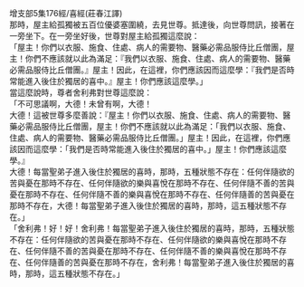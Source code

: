 增支部5集176經/喜經(莊春江譯)  
那時，屋主給孤獨被五百位優婆塞圍繞，去見世尊。抵達後，向世尊問訊，接著在一旁坐下。在一旁坐好後，世尊對屋主給孤獨這麼說：  
「屋主！你們以衣服、施食、住處、病人的需要物、醫藥必需品服侍比丘僧團，屋主！你們不應該就以此為滿足：『我們以衣服、施食、住處、病人的需要物、醫藥必需品服侍比丘僧團。』屋主！因此，在這裡，你們應該因而這麼學：『我們是否時常能進入後住於獨居的喜中。』屋主！你們應該這麼學。」  
當這麼說時，尊者舍利弗對世尊這麼說：  
「不可思議啊，大德！未曾有啊，大德！  
大德！這被世尊多麼善說：『屋主！你們以衣服、施食、住處、病人的需要物、醫藥必需品服侍比丘僧團，屋主！你們不應該就以此為滿足：「我們以衣服、施食、住處、病人的需要物、醫藥必需品服侍比丘僧團。」屋主！因此，在這裡，你們應該因而這麼學：「我們是否時常能進入後住於獨居的喜中。」屋主！你們應該這麼學。』  
大德！每當聖弟子進入後住於獨居的喜時，那時，五種狀態不存在：任何伴隨欲的苦與憂在那時不存在、任何伴隨欲的樂與喜悅在那時不存在、任何伴隨不善的苦與憂在那時不存在、任何伴隨不善的樂與喜悅在那時不存在、任何伴隨善的苦與憂在那時不存在，大德！每當聖弟子進入後住於獨居的喜時，那時，這五種狀態不存在。」  
「舍利弗！好！好！舍利弗！每當聖弟子進入後住於獨居的喜時，那時，五種狀態不存在：任何伴隨欲的苦與憂在那時不存在、任何伴隨欲的樂與喜悅在那時不存在、任何伴隨不善的苦與憂在那時不存在、任何伴隨不善的樂與喜悅在那時不存在、任何伴隨善的苦與憂在那時不存在，舍利弗！每當聖弟子進入後住於獨居的喜時，那時，這五種狀態不存在。」  
  
  

